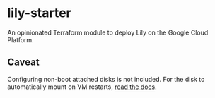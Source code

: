 # lily-starter

An opinionated Terraform module to deploy Lily on the Google Cloud Platform.

## Caveat

Configuring non-boot attached disks is not included. For the disk to automatically mount on VM restarts, [read the docs](https://cloud.google.com/compute/docs/disks/add-persistent-disk#configuring_automatic_mounting_on_vm_restart).
